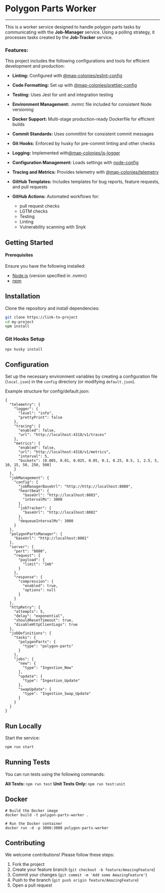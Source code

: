 # Polygon Parts Worker

----------------------------------

This is a worker service designed to handle polygon parts tasks by communicating with the **Job-Manager** service. Using a polling strategy, it processes tasks created by the **Job-Tracker** service.

### Features:
This project includes the following configurations and tools for efficient development and production:
- **Linting:** Configured with [@map-colonies/eslint-config](https://github.com/MapColonies/eslint-config)

- **Code Formatting:** Set up with [@map-colonies/prettier-config](https://github.com/MapColonies/prettier-config)

- **Testing:** Uses Jest for unit and integration testing

- **Environment Management:** .nvmrc file included for consistent Node versioning

- **Docker Support:** Multi-stage production-ready Dockerfile for efficient builds

- **Commit Standards:** Uses commitlint for consistent commit messages

- **Git Hooks:** Enforced by husky for pre-commit linting and other checks

- **Logging:** Implemented with[@map-colonies/js-logger](https://github.com/MapColonies/js-logger)

- **Configuration Management:** Loads settings with  [node-config](https://www.npmjs.com/package/node-config)

- **Tracing and Metrics:** Provides telemetry with [@map-colonies/telemetry](https://github.com/MapColonies/telemetry)

- **GitHub Templates:** Includes templates for bug reports, feature requests, and pull requests

- **GitHub Actions:** Automated workflows for: 
    - pull request checks
    - LGTM checks
    - Testing
    - Linting
    - Vulnerability scanning with Snyk

## Getting Started
#### Prerequisites
Ensure you have the following installed:
- [Node.js](https://nodejs.org/en) (version specified in .nvmrc)
- [npm](https://www.npmjs.com/)

## Installation

Clone the repository and install dependencies:

```bash
git clone https://link-to-project
cd my-project
npm install
```
### Git Hooks Setup
```bash
npx husky install
```
## Configuration
Set up the necessary environment variables by creating a configuration file (`local.json`) in the `config` directory (or modifying `default.json`).

Example structure for config/default.json:


    {
      "telemetry": {
        "logger": {
          "level": "info",
          "prettyPrint": false
        },
        "tracing": {
          "enabled": false,
          "url": "http://localhost:4318/v1/traces"
        },
        "metrics": {
          "enabled": false,
          "url": "http://localhost:4318/v1/metrics",
          "interval": 5,
          "buckets": [0.005, 0.01, 0.025, 0.05, 0.1, 0.25, 0.5, 1, 2.5, 5, 10, 15, 50, 250, 500]
        }
      },
      "jobManagement": {
        "config": {
          "jobManagerBaseUrl": "http://http://localhost:8080",
          "heartbeat": {
            "baseUrl": "http://localhost:8083",
            "intervalMs": 3000
          },
          "jobTracker": {
            "baseUrl": "http://localhost:8082"
          },
          "dequeueIntervalMs": 3000
        }
      },
      "polygonPartsManager": {
        "baseUrl": "http://localhost:8081"
      },
      "server": {
        "port": "8080",
        "request": {
          "payload": {
            "limit": "1mb"
          }
        },
        "response": {
          "compression": {
            "enabled": true,
            "options": null
          }
        }
      },
      "httpRetry": {
        "attempts": 5,
        "delay": "exponential",
        "shouldResetTimeout": true,
        "disableHttpClientLogs": true
      },
      "jobDefinitions": {
        "tasks": {
          "polygonParts": {
            "type": "polygon-parts"
          }
        },
        "jobs": {
          "new": {
            "type": "Ingestion_New"
          },
          "update": {
            "type": "Ingestion_Update"
          },
          "swapUpdate": {
            "type": "Ingestion_Swap_Update"
          }
        }
      }
    }
    

## Run Locally

Start the service:

```bash
npm run start
```

## Running Tests

You can run tests using the following commands:

**All Tests:** `npm run test`
**Unit Tests Only:** `npm run test:unit`

## Docker

    # Build the Docker image
    docker build -t polygon-parts-worker .
    
    # Run the Docker container
    docker run -d -p 3000:3000 polygon-parts-worker
    

## Contributing
We welcome contributions! Please follow these steps:

1. Fork the project
2. Create your feature branch (`git checkout -b feature/AmazingFeature`)
3. Commit your changes (`git commit -m 'Add some AmazingFeature'`)
4. Push to the branch (`git push origin feature/AmazingFeature`)
5. Open a pull request
